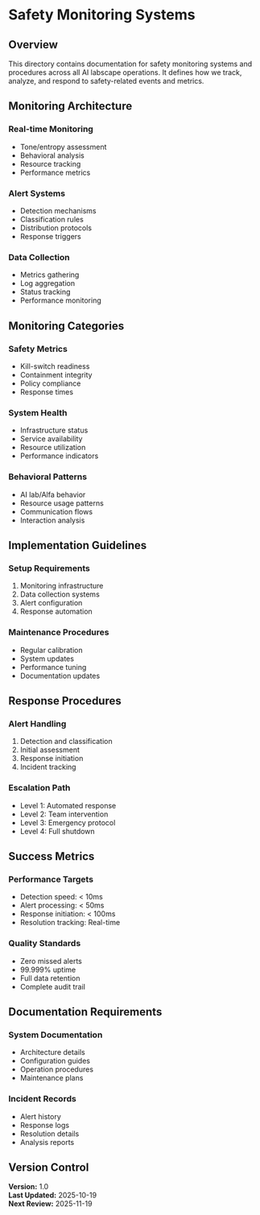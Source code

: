 # Safety Monitoring Systems

## Overview

This directory contains documentation for safety monitoring systems and procedures across all AI labscape operations. It defines how we track, analyze, and respond to safety-related events and metrics.

## Monitoring Architecture

### Real-time Monitoring

- Tone/entropy assessment
- Behavioral analysis
- Resource tracking
- Performance metrics

### Alert Systems

- Detection mechanisms
- Classification rules
- Distribution protocols
- Response triggers

### Data Collection

- Metrics gathering
- Log aggregation
- Status tracking
- Performance monitoring

## Monitoring Categories

### Safety Metrics

- Kill-switch readiness
- Containment integrity
- Policy compliance
- Response times

### System Health

- Infrastructure status
- Service availability
- Resource utilization
- Performance indicators

### Behavioral Patterns

- AI lab/Alfa behavior
- Resource usage patterns
- Communication flows
- Interaction analysis

## Implementation Guidelines

### Setup Requirements

1. Monitoring infrastructure
2. Data collection systems
3. Alert configuration
4. Response automation

### Maintenance Procedures

- Regular calibration
- System updates
- Performance tuning
- Documentation updates

## Response Procedures

### Alert Handling

1. Detection and classification
2. Initial assessment
3. Response initiation
4. Incident tracking

### Escalation Path

- Level 1: Automated response
- Level 2: Team intervention
- Level 3: Emergency protocol
- Level 4: Full shutdown

## Success Metrics

### Performance Targets

- Detection speed: < 10ms
- Alert processing: < 50ms
- Response initiation: < 100ms
- Resolution tracking: Real-time

### Quality Standards

- Zero missed alerts
- 99.999% uptime
- Full data retention
- Complete audit trail

## Documentation Requirements

### System Documentation

- Architecture details
- Configuration guides
- Operation procedures
- Maintenance plans

### Incident Records

- Alert history
- Response logs
- Resolution details
- Analysis reports

## Version Control

**Version:** 1.0  
**Last Updated:** 2025-10-19  
**Next Review:** 2025-11-19